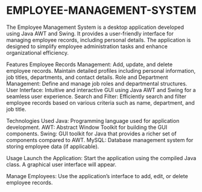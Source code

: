 # EMPLOYEE-MANAGEMENT-SYSTEM
The Employee Management System is a desktop application developed using Java AWT and Swing. It provides a user-friendly interface for managing employee records, including personal details.
The application is designed to simplify employee administration tasks and enhance organizational efficiency.

Features
Employee Records Management: Add, update, and delete employee records. Maintain detailed profiles including personal information, job titles, departments, and contact details.
Role and Department Management: Define and manage job roles and departmental structures.
User Interface: Intuitive and interactive GUI using Java AWT and Swing for a seamless user experience.
Search and Filter: Efficiently search and filter employee records based on various criteria such as name, department, and job title.

Technologies Used
Java: Programming language used for application development.
AWT: Abstract Window Toolkit for building the GUI components.
Swing: GUI toolkit for Java that provides a richer set of components compared to AWT.
MySQL: Database management system for storing employee data (if applicable).

Usage
Launch the Application:
Start the application using the compiled Java class. A graphical user interface will appear.

Manage Employees:
Use the application’s interface to add, edit, or delete employee records.
